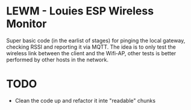 # LEWM - Louies ESP Wireless Monitor
Super basic code (in the earlist of stages) for pinging the local gateway, checking RSSI and reporting it
via MQTT.
The idea is to only test the wireless link between the client and the Wifi-AP, other tests is better performed
by other hosts in the network.

# TODO
* Clean the code up and refactor it inte "readable" chunks
